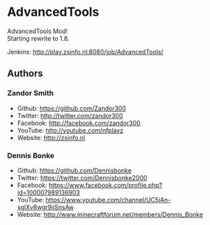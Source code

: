 <h1>AdvancedTools</h1>

AdvancedTools Mod!<br>
Starting rewrite to 1.8.

Jenkins: http://play.zsinfo.nl:8080/job/AdvancedTools/


<h2>Authors</h2>

<h3>Zandor Smith</h3>


- Github: https://github.com/Zandor300
- Twitter: http://twitter.com/zandor300
- Facebook: http://facebook.com/zandor300
- YouTube: http://youtube.com/nfplayz
- Website: http://zsinfo.nl

<h3>Dennis Bonke</H3>

- Github: https://github.com/Dennisbonke
- Twitter: https://twitter.com/Dennisbonke2000
- Facebook: https://www.facebook.com/profile.php?id=100007989136903
- YouTube: https://www.youtube.com/channel/UC5jAn-sglXv8wgr9ijSnsAw
- Website: http://www.minecraftforum.net/members/Dennis_Bonke
